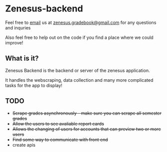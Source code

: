 # Zenesus-backend

Feel free to [email](zenesus.gradebook@gmail.com) us at zenesus.gradebook@gmail.com for any questions and inquries

Also feel free to help out on the code if you find a place where we could improve!

## What is it?
Zenesus Backend is the backend or server of the zenesus application.

It handles the webscraping, data collection and many more complicated tasks for the app to display!

## TODO
- ~~Scrape grades asynchronously - make sure you can scrape all semester grades~~
- ~~Allow the users to see avaliable report cards~~
- ~~Allows the changing of users for accounts that can preview two or more users~~
- ~~Find some way to communicate with front end~~
- create apis





